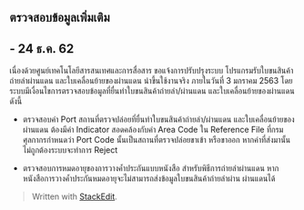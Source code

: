 
##  ตรวจสอบข้อมูลเพิ่มเติม

## -  24 ธ.ค. 62
เนื่องด้วยศูนย์เทคโนโลยีสารสนเทศและการสื่อสาร ขอแจ้งการปรับปรุงระบบ โปรแกรมรับใบขนสินค้าถ่ายลำผ่านแดน และใบเคลื่อนย้ายของผ่านแดน นำขึ้นใช้งานจริง ภายในวันที่ 3 มกราคม 2563 โดยระบบมีเงื่อนไขการตรวจสอบข้อมูลที่ยื่นทำใบขนสินค้าถ่ายลำ/ผ่านแดน  และใบเคลื่อนย้ายของผ่านแดน ดังนี้     

- ตรวจสอบค่า Port สถานที่ตรวจปล่อยที่ยื่นทำใบขนสินค้าถ่ายลำ/ผ่านแดน  และใบเคลื่อนย้ายของผ่านแดน ต้องมีค่า  Indicator สอดคล้องกับค่า  Area Code ใน  Reference File ที่กรมศุลกากรกำหนดว่า  Port Code นั้นเป็นสถานที่ตรวจปล่อยขาเข้า หรือขาออก หากค่าที่ส่งมานั้นไม่ถูกต้องระบบจะทำการ  Reject

- ตรวจสอบการหมดอายุของการวางค้ำประกันแบบหนังสือ สำหรับพิธีการถ่ายลำผ่านแดน หากหนังสือการวางค้ำประกันหมดอายุจะไม่สามารถส่งข้อมูลใบขนสินค้าถ่ายลำผ่าน ผ่านแดนได้


> Written with [StackEdit](https://stackedit.io/).
<!--stackedit_data:
eyJoaXN0b3J5IjpbNDk0Njc5MTc2XX0=
-->